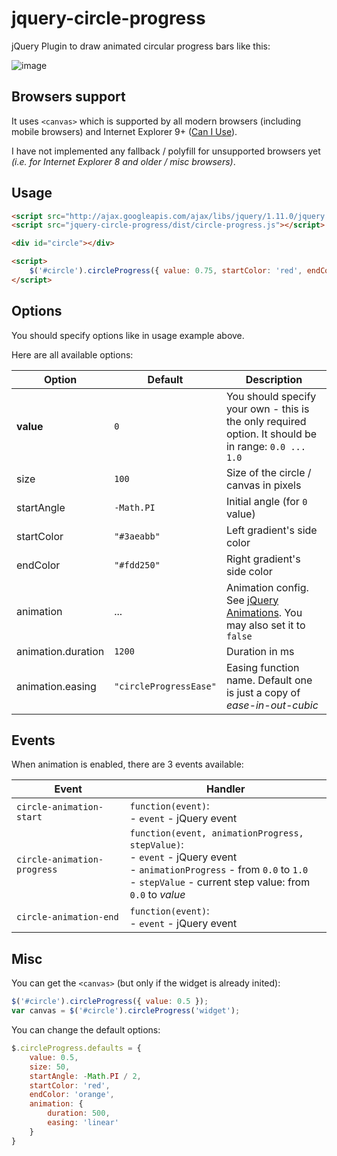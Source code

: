 jquery-circle-progress
======================

jQuery Plugin to draw animated circular progress bars like this:

![image](http://i.imgur.com/zV5VUQG.png)

Browsers support
----------------
It uses `<canvas>` which is supported by all modern browsers (including mobile browsers)
and Internet Explorer 9+ ([Can I Use](http://caniuse.com/#search=canvas)).

I have not implemented any fallback / polyfill for unsupported browsers yet
*(i.e. for Internet Explorer 8 and older / misc browsers)*.

Usage
-----

```html
<script src="http://ajax.googleapis.com/ajax/libs/jquery/1.11.0/jquery.min.js"></script>
<script src="jquery-circle-progress/dist/circle-progress.js"></script>

<div id="circle"></div>

<script>
    $('#circle').circleProgress({ value: 0.75, startColor: 'red', endColor: 'orange' })
</script>
```

Options
-------
You should specify options like in usage example above.

Here are all available options:

| Option  | Default | Description |
| ---- | ---- | ---- |
| **value** | `0` | You should specify your own - this is the only required option. It should be in range: `0.0 ... 1.0` |
| size | `100` | Size of the circle / canvas in pixels |
| startAngle | `-Math.PI` | Initial angle (for `0` value) |
| startColor | `"#3aeabb"` | Left gradient's side color |
| endColor | `"#fdd250"` | Right gradient's side color |
| animation | ... | Animation config. See [jQuery Animations](http://api.jquery.com/animate/). You may also set it to `false` |
| animation.duration | `1200` | Duration in ms |
| animation.easing | `"circleProgressEase"` | Easing function name. Default one is just a copy of *ease-in-out-cubic* |

Events
------
When animation is enabled, there are 3 events available:

| Event | Handler |
| ---- | ---- |
| `circle-animation-start` | `function(event)`: <br>- `event` - jQuery event |
| `circle-animation-progress` | `function(event, animationProgress, stepValue)`: <br>- `event` - jQuery event <br>- `animationProgress` - from `0.0` to `1.0` <br>- `stepValue` - current step value: from `0.0` to *value* |
| `circle-animation-end` | `function(event)`: <br>- `event` - jQuery event |

Misc
----
You can get the `<canvas>` (but only if the widget is already inited):
```js
$('#circle').circleProgress({ value: 0.5 });
var canvas = $('#circle').circleProgress('widget');
```

You can change the default options:
```js
$.circleProgress.defaults = {
    value: 0.5,
    size: 50,
    startAngle: -Math.PI / 2,
    startColor: 'red',
    endColor: 'orange',
    animation: {
        duration: 500,
        easing: 'linear'
    }
}
```
